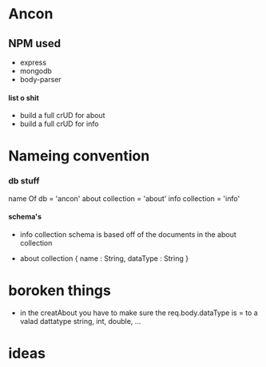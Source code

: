 # Ancon

## NPM used
* express
* mongodb
* body-parser

#### list o shit 
- build a full crUD for about
- build a full crUD for info

# Nameing convention

### db stuff
name Of db 			= 'ancon'
about collection 	= 'about'
info collection 	= 'info'

#### schema's

* info collection
schema is based off of the documents in the about collection

* about collection
{
	name : String,
	dataType : String
}

# boroken things
- in the creatAbout you have to make sure the req.body.dataType is = to a valad dattatype string, int, double, ... 


# ideas
